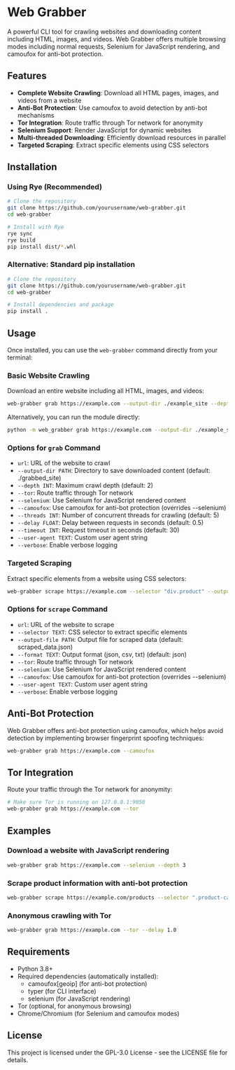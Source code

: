 # Web Grabber

A powerful CLI tool for crawling websites and downloading content including HTML, images, and videos. Web Grabber offers multiple browsing modes including normal requests, Selenium for JavaScript rendering, and camoufox for anti-bot protection.

## Features

- **Complete Website Crawling**: Download all HTML pages, images, and videos from a website
- **Anti-Bot Protection**: Use camoufox to avoid detection by anti-bot mechanisms
- **Tor Integration**: Route traffic through Tor network for anonymity
- **Selenium Support**: Render JavaScript for dynamic websites
- **Multi-threaded Downloading**: Efficiently download resources in parallel
- **Targeted Scraping**: Extract specific elements using CSS selectors

## Installation

### Using Rye (Recommended)

```bash
# Clone the repository
git clone https://github.com/yourusername/web-grabber.git
cd web-grabber

# Install with Rye
rye sync
rye build
pip install dist/*.whl
```

### Alternative: Standard pip installation

```bash
# Clone the repository
git clone https://github.com/yourusername/web-grabber.git
cd web-grabber

# Install dependencies and package
pip install .
```

## Usage

Once installed, you can use the `web-grabber` command directly from your terminal:

### Basic Website Crawling

Download an entire website including all HTML, images, and videos:

```bash
web-grabber grab https://example.com --output-dir ./example_site --depth 2
```

Alternatively, you can run the module directly:

```bash
python -m web_grabber grab https://example.com --output-dir ./example_site --depth 2
```

### Options for `grab` Command

- `url`: URL of the website to crawl
- `--output-dir PATH`: Directory to save downloaded content (default: ./grabbed_site)
- `--depth INT`: Maximum crawl depth (default: 2)
- `--tor`: Route traffic through Tor network
- `--selenium`: Use Selenium for JavaScript rendered content
- `--camoufox`: Use camoufox for anti-bot protection (overrides --selenium)
- `--threads INT`: Number of concurrent threads for crawling (default: 5)
- `--delay FLOAT`: Delay between requests in seconds (default: 0.5)
- `--timeout INT`: Request timeout in seconds (default: 30)
- `--user-agent TEXT`: Custom user agent string
- `--verbose`: Enable verbose logging

### Targeted Scraping

Extract specific elements from a website using CSS selectors:

```bash
web-grabber scrape https://example.com --selector "div.product" --output-file products.json
```

### Options for `scrape` Command

- `url`: URL of the website to scrape
- `--selector TEXT`: CSS selector to extract specific elements
- `--output-file PATH`: Output file for scraped data (default: scraped_data.json)
- `--format TEXT`: Output format (json, csv, txt) (default: json)
- `--tor`: Route traffic through Tor network
- `--selenium`: Use Selenium for JavaScript rendered content
- `--camoufox`: Use camoufox for anti-bot protection (overrides --selenium)
- `--user-agent TEXT`: Custom user agent string
- `--verbose`: Enable verbose logging

## Anti-Bot Protection

Web Grabber offers anti-bot protection using camoufox, which helps avoid detection by implementing browser fingerprint spoofing techniques:

```bash
web-grabber grab https://example.com --camoufox
```

## Tor Integration

Route your traffic through the Tor network for anonymity:

```bash
# Make sure Tor is running on 127.0.0.1:9050
web-grabber grab https://example.com --tor
```

## Examples

### Download a website with JavaScript rendering

```bash
web-grabber grab https://example.com --selenium --depth 3
```

### Scrape product information with anti-bot protection

```bash
web-grabber scrape https://example.com/products --selector ".product-card" --camoufox
```

### Anonymous crawling with Tor

```bash
web-grabber grab https://example.com --tor --delay 1.0
```

## Requirements

- Python 3.8+
- Required dependencies (automatically installed):
  - camoufox[geoip] (for anti-bot protection)
  - typer (for CLI interface)
  - selenium (for JavaScript rendering)
- Tor (optional, for anonymous browsing)
- Chrome/Chromium (for Selenium and camoufox modes)

## License

This project is licensed under the GPL-3.0 License - see the LICENSE file for details.
